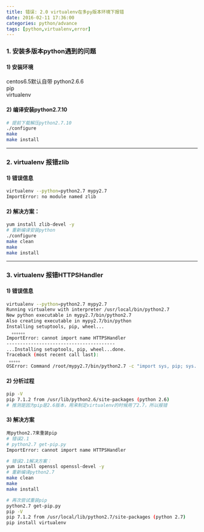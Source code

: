 ```yaml
---
title: 错误: 2.0 virtualenv在多py版本环境下报错
date: 2016-02-11 17:36:00
categories: python/advance
tags: [python,virtualenv,error]
---
```


### 1. 安装多版本python遇到的问题
#### 1) 安装环境
centos6.5默认自带 python2.6.6  
pip  
virtualenv  
#### 2) 编译安装python2.7.10
``` bash
# 提前下载解压python2.7.10
./configure
make
make install
```

---

### 2. virtualenv 报错zlib
#### 1) 错误信息
``` bash
virtualenv --python=python2.7 mypy2.7
ImportError: no module named zlib
```
#### 2) 解决方案：
``` bash
yum install zlib-devel -y
# 重新编译安装python
./configure
make clean
make
make install
```

---

### 3. virtualenv 报错HTTPSHandler
#### 1) 错误信息
``` bash
virtualenv --python=python2.7 mypy2.7
Running virtualenv with interpreter /usr/local/bin/python2.7
New python executable in mypy2.7/bin/python2.7
Also creating executable in mypy2.7/bin/python
Installing setuptools, pip, wheel...
  。。。。。。
ImportError: cannot import name HTTPSHandler
----------------------------------------
...Installing setuptools, pip, wheel...done.
Traceback (most recent call last):
 。。。。。
OSError: Command /root/mypy2.7/bin/python2.7 -c "import sys, pip; sys...d\"] + sys.argv[1:]))" setuptools pip wheel failed with error code 1
```
#### 2) 分析过程
``` bash
pip -V
pip 7.1.2 from /usr/lib/python2.6/site-packages (python 2.6)
# 推测是因为pip是2.6版本，用来制定virtualenv的时候用了2.7，所以报错
```
#### 3) 解决方案
``` bash
用python2.7来重装pip
# 错误2.1
# python2.7 get-pip.py
ImportError: cannot import name HTTPSHandler

# 错误2.1解决方案：
yum install openssl openssl-devel -y
# 重新编译python2.7      
make clean
make
make install

# 再次尝试重装pip
python2.7 get-pip.py
pip -V
pip 7.1.2 from /usr/local/lib/python2.7/site-packages (python 2.7)
pip install virtualenv
```
